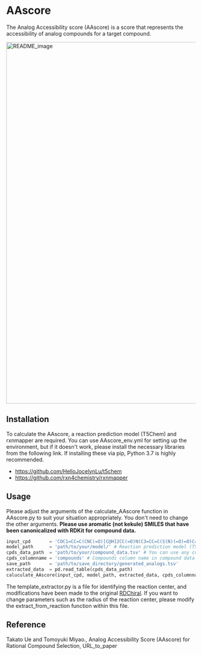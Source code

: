# AAscore
The Analog Accessibility score (AAscore) is a score that represents the accessibility of analog compounds for a target compound.

<img width="959" alt="README_image" src="https://github.com/U-T100/AAscore/assets/48980320/d946a839-3f1a-41ab-9df8-f6a958301496">

## Installation
To calculate the AAscore, a reaction prediction model (T5Chem) and rxnmapper are required. You can use AAscore_env.yml for setting up the environment, but if it doesn't work, please install the necessary libraries from the following link. If installing these via pip, Python 3.7 is highly recommended.
- https://github.com/HelloJocelynLu/t5chem
- https://github.com/rxn4chemistry/rxnmapper

## Usage
Please adjust the arguments of the calculate_AAscore function in AAscore.py to suit your situation appropriately. You don't need to change the other arguments. **Please use aromatic (not kekule) SMILES that have been canonicalized with RDKit for compound data.**
~~~python
input_cpd       = 'COC1=CC=C(CNC(=O)[C@H]2CC(=O)N(C3=CC=C(S(N)(=O)=O)C=C3)[C@@H]2C2=CC=C(Cl)C=C2)C=C1' # Target compound for calculating AAscore
model_path      = 'path/to/your/model/' # Reaction prediction model (T5Chem) path
cpds_data_path  = 'path/to/your/compound_data.tsv' # You can use any compound data for searching candidate reactants
cpds_columnname = 'compounds' # Compounds column name in compound data
save_path       = 'path/to/save_directory/generated_analogs.tsv'
extracted_data  = pd.read_table(cpds_data_path)
caluculate_AAscore(input_cpd, model_path, extracted_data, cpds_columnname, used_reactants_num=7, save_analogs=True, save_path=save_path)
~~~
The template_extractor.py is a file for identifying the reaction center, and modifications have been made to the original [RDChiral](https://github.com/connorcoley/rdchiral). If you want to change parameters such as the radius of the reaction center, please modify the extract_from_reaction function within this file.

## Reference
Takato Ue and Tomoyuki Miyao., Analog Accessibility Score (AAscore) for Rational Compound Selection, URL_to_paper
